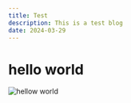 ```yaml
---
title: Test
description: This is a test blog
date: 2024-03-29
---
```


# hello world

![hellow world](/abhiyan.webp)
